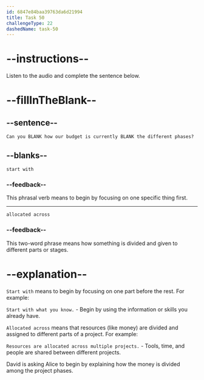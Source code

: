 ```yaml
---
id: 6847e84baa39763da6d21994
title: Task 50
challengeType: 22
dashedName: task-50
---
```


<!-- (audio) David: Can you start with how our budget is currently allocated across the different phases? -->

# --instructions--

Listen to the audio and complete the sentence below.

# --fillInTheBlank--

## --sentence--

`Can you BLANK how our budget is currently BLANK the different phases?`

## --blanks--

`start with`

### --feedback--

This phrasal verb means to begin by focusing on one specific thing first.

---

`allocated across`

### --feedback--

This two-word phrase means how something is divided and given to different parts or stages.

# --explanation--

`Start with` means to begin by focusing on one part before the rest. For example:

`Start with what you know.` - Begin by using the information or skills you already have.

`Allocated across` means that resources (like money) are divided and assigned to different parts of a project. For example:

`Resources are allocated across multiple projects.` - Tools, time, and people are shared between different projects.

David is asking Alice to begin by explaining how the money is divided among the project phases.
